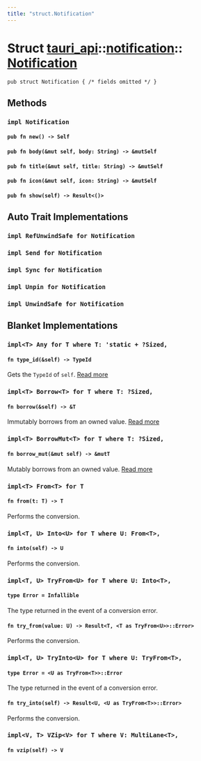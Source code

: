 ```yaml
---
title: "struct.Notification"
---
```


# Struct [tauri_api](/docs/api/rust/tauri_api/../index.html)::​[notification](/docs/api/rust/tauri_api/index.html)::​[Notification](/docs/api/rust/tauri_api/)

    pub struct Notification { /* fields omitted */ }

## Methods

### `impl Notification`

#### `pub fn new() -> Self`

#### `pub fn body(&mut self, body: String) -> &mutSelf`

#### `pub fn title(&mut self, title: String) -> &mutSelf`

#### `pub fn icon(&mut self, icon: String) -> &mutSelf`

#### `pub fn show(self) -> Result<()>`

## Auto Trait Implementations

### `impl RefUnwindSafe for Notification`

### `impl Send for Notification`

### `impl Sync for Notification`

### `impl Unpin for Notification`

### `impl UnwindSafe for Notification`

## Blanket Implementations

### `impl<T> Any for T where T: 'static + ?Sized,`

#### `fn type_id(&self) -> TypeId`

Gets the `TypeId` of `self`. [Read more](https://doc.rust-lang.org/nightly/core/any/trait.Any.html#tymethod.type_id)

### `impl<T> Borrow<T> for T where T: ?Sized,`

#### `fn borrow(&self) -> &T`

Immutably borrows from an owned value. [Read more](https://doc.rust-lang.org/nightly/core/borrow/trait.Borrow.html#tymethod.borrow)

### `impl<T> BorrowMut<T> for T where T: ?Sized,`

#### `fn borrow_mut(&mut self) -> &mutT`

Mutably borrows from an owned value. [Read more](https://doc.rust-lang.org/nightly/core/borrow/trait.BorrowMut.html#tymethod.borrow_mut)

### `impl<T> From<T> for T`

#### `fn from(t: T) -> T`

Performs the conversion.

### `impl<T, U> Into<U> for T where U: From<T>,`

#### `fn into(self) -> U`

Performs the conversion.

### `impl<T, U> TryFrom<U> for T where U: Into<T>,`

#### `type Error = Infallible`

The type returned in the event of a conversion error.

#### `fn try_from(value: U) -> Result<T, <T as TryFrom<U>>::Error>`

Performs the conversion.

### `impl<T, U> TryInto<U> for T where U: TryFrom<T>,`

#### `type Error = <U as TryFrom<T>>::Error`

The type returned in the event of a conversion error.

#### `fn try_into(self) -> Result<U, <U as TryFrom<T>>::Error>`

Performs the conversion.

### `impl<V, T> VZip<V> for T where V: MultiLane<T>,`

#### `fn vzip(self) -> V`
